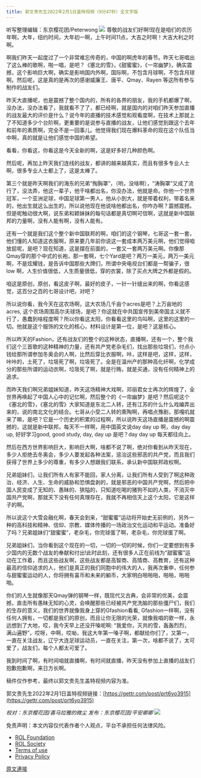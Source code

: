 ```yaml
---
title: 郭文贵先生2022年2月1日盖特视频（9分47秒）全文字版
---
```


听写整理编辑：东京樱花团/Peterwong
![](https://assets.gnews.org/wp-content/uploads/2022/02/image-88.png)
尊敬的战友们好啊!现在是咱们的农历年啊，大年，纽约时间，大年初一啊，上午时间11点，大吉之时啊！大吉大利之时啊。

啊我们昨天一起度过了一个非常难忘传奇的，中国的啊虎年的春节。昨天七哥唱出了这么棒的歌啊，啪一唱，是吧？《塞北的雪》，《甜蜜蜜》，《一帘幽梦》，确实震撼，这个影响巨大啊，确实是影响国内外啊，国际啊，不包含月球啊，不包含月球啊。然后呢，这是真的是再次的感谢威廉王、唐平、Qmay、Rayen 等这所有参与制作的战友们。

昨天大直播呢，也是震撼了整个国内的，所有的各界的朋友，我的手机都爆了啊，没办法，没办法看了，我就看不了了，都已经啊，就是国内的对咱们昨天参加直播的战友最大的评价是什么？说今年的直播的技术感觉和观看度啊，在技术上那就上了不知道多少个台阶啊，更重要的是说参与直播的战友，让他们感觉到跟这个去年和前年的素质啊，完全不是一回事儿。他觉得我们现在爆料革命的现在这个队伍当中啊，真的就是让他们感觉中国的希望。

看看，你看这，你看这是今天全新的啊，这是好多好几种颜色啊。

然后呢，再加上昨天我们连线的战友，都讲的越来越真实，而且有很多专业人士啊，很多专业人士都上了，这是太棒了。

第三个就是昨天啊我们的海东的兄弟“掏胸罩”，（哟，没啥啊），“涛胸罩”又成了流行了，没法弄，他这一辈子，他干啥都出名，你没办法，他就是命。你他一个世界冠军，一个亚洲足球，中国足球第一男人，他从小到大，就是带着权利，带着名来的，他出生就这么出生的，所以说他现在他说啥他都出名，你咋办啊？震撼震撼。但是呢触动很大啊，说东弟和颖妹妹的每句话都是真切啊可信啊，这就是新中国联邦的力量啊，没有人能有啊，没有人能有。

还有一个就是我们这个整个新中国联邦的啊，咱们的这个钢琴，七哥这一套一套，他们懂的人知道这衣服啊，原来要几年前你说这一套成本两万美元啊，他们觉得咱放屁呢，是吧？现在知道，这是摆在前面的，一套又一套两万美元啊。你像那Qmay穿的那个中式的长袍，那一套啊，七个Yard是吧？两万一美元，两万一美元啊，不是炫耀钱，是告诉中国那些大牌们，所谓中央电视台们都是一帮骗子，很low 啊，人生价值很低，人生质量很低，穿的衣裳，除了买点大牌之外都是假的。

咱这是原创，原创，看这皮子啊，最好的皮子，一针一针缝出来的啊，你看这感觉，这百分之百的七哥设计吧，对吧？

所以说你看，我今天在这农场啊，这大农场几千亩个acres是吧？上万亩地的acres, 这个农场周围高尔夫球场，是吧？你这就在中共国宣传到美帝国主义就不行了，愚蠢到啥程度啊？所以你看这太阳，你看看这里的鸟叫啊，这里的这里的一切。他就是这个服饰的文化的核心，材料设计是第一位，是吧？这是核心。

所以昨天的Fashion，还有战友们的整个的这种状态，直播啊，还有一个，整个我们这个三首歌的这种精神的力量，还有共产党老杂毛们，找出那些垃圾们，付点小钱给那所谓参加冬奥会的人啊，比然后穿比衣服啊，咔，这样是吧，这样，这样，咔咔的，土死了，垃圾死了啊，垃圾死了。全是在温州产的那种高化纤啊，化学成分的那些所谓的运动衣啊，垃圾死了啊，就是行贿，就是买通，没有任何精神上的追求。

而昨天我们啊兄弟姐妹知道，昨天这场精神大戏啊，邓丽君女士再次的辉煌了，全世界再唤起了中国人心中的记忆啊，然后整个的《一帘幽梦》是吧？然后呢这个《塞北的雪》，《塞北的雪》大家知道是东北二人转，还有江苏的什么什么戏编弄出来的，说的南北文化的结合。七哥从小受二人转的熏陶啊，再唱点豫剧，那嘎叽就来了嘛，是吧？它是一个历史的积累的过程啊，所以说昨天这场直播是震撼的啊震撼的，这就是新中联邦，每天不一样啊，用中国英文说day day up 啊，day day up, 好好学习good, good study, day, day up 是吧？day day up 每天都往向上。

然后在西方世界影响巨大，影响巨大啊，啥都不说了啊，绝对你看到从昨天现在，多少人拒绝去冬奥会，多少人要发起各种法案，惩治这些邪恶的共产党，而且我们获得了世界上多少的尊重，有多少人想跟我们联系，承认新中国联邦政权啊。

兄弟姐妹们，让我们所有人有家不能回，家人分离，让我们所有人受到了啊这种政治、经济、人生、生命的威胁和恐惧盘剥的，就是邪恶的中国共产党啊，然后把中国人民变成了无知的、愚昧的、狭隘的，只知道吃喝的猪狗不如的人类，不消灭中国共产党啊，那就天下没有任何真理存在，我就不再相信天上这个太阳，它是这样子的啊。

所以说这个大雪会融化啊，春天会到来，“甜蜜蜜”运动将开始史无前例的，另外一种的高科技和精神、信仰、宗教、媒体传播的一场政治文化运动和平运动。准备好了吗？兄弟姐妹们“甜蜜蜜”，老杂毛，你完球蛋了啊，老杂毛，你完球蛋了啊。

兄弟姐妹们，当你看到这个现在的一切，一切的一切的时候，你们一定要想到有多少国内的无数个战友的奉献和付出!此时此刻，还有很多人正在前线为“甜蜜蜜”运动在工作着，而且这些战友啊，这些战友都是高智商、高情商、高教育，还有这种最高的信仰追求的人，他们是真正的我们同胞中的伟大的人，我再次重申，任何参与甜蜜蜜运动的人，你将拥有喜币和未来的躺币，大家明白啪啪啪，啪啪，啪啪啪。

你们的人生就像那天Qmay弹的钢琴一样，既现代又古典，会非常的优美，会震撼，直击所有愚昧无知的心灵，会唤醒那些已经被共产党洗脑的那些僵尸们，我们的生存的意义，我们的世界就像我身上穿的Gfashion看看, Gfashion一样啊，没有任何人拥有，一切都是我们的原创，而且让你无限的光荣，就像我唱的歌一样，永远想到了大地，哎，我今天早上还没开嗓呢啊: “我爱你，灭共的雪，轰轰烈烈，满山遍野”，哎呀，中啊，哎呦，我这大年第一嗓子啊，都献给你们了，又第一，一直在关注战友，辽宁大连足球运动员，一直在关注，第一次，啥都不说了，太可爱了，战友们，每个人都太可爱了。

我到时间了啊，有时间咱就直播啊，有时间就直播，昨天没有参加上直播的战友们抱歉抱歉啊，来日方长啊。

稿件仅作参考，最终以郭文贵先生盖特视频内容为准。

郭文贵先生2022年2月1日盖特视频链接：[https://gettr.com/post/prt6yo3915](https://gettr.com/post/prt6yo3915)

*校对：东京樱花团/喜马拉雅的微尘
发布：东京樱花团/平安卿卿*
![](https://assets.gnews.org/wp-content/uploads/2021/12/yht.jpg)
 

免责声明：本文内容仅代表作者个人观点，平台不承担任何法律风险。

- [ROL Foundation](https://rolfoundation.org/)
- [ROL Society](https://rolsociety.org/)
- [Terms of use](https://gnews.org/terms-of-use-3/)
- [Privacy Policy](https://gnews.org/privacy-policy/)

[原文連接](https://gnews.org/zh-hans/1944517/)